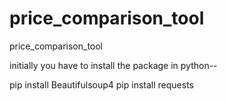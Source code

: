 # price_comparison_tool
price_comparison_tool

initially you have to install the package in python--
 
pip install Beautifulsoup4 
pip install requests

